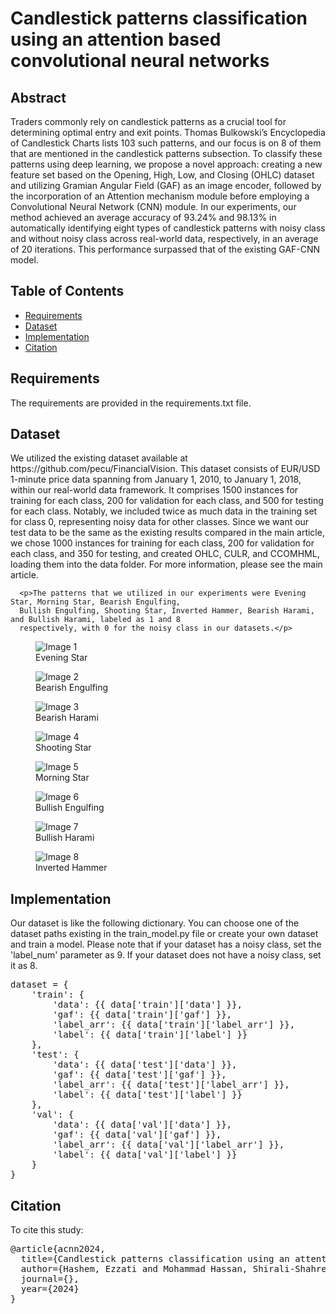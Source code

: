 <!DOCTYPE html>
<html lang="en">
<head>
  <meta charset="UTF-8">
</head>
<body>
  <h1>Candlestick patterns classification using an attention based convolutional neural networks</h1>
  <h2> Abstract</h2>
  <p>Traders commonly rely on candlestick patterns as a crucial tool for determining
optimal entry and exit points. Thomas Bulkowski’s Encyclopedia of Candlestick
Charts lists 103 such patterns, and our focus is on 8 of them that are mentioned
in the candlestick patterns subsection. To classify these patterns using deep
learning, we propose a novel approach: creating a new feature set based on
the Opening, High, Low, and Closing (OHLC) dataset and utilizing Gramian
Angular Field (GAF) as an image encoder, followed by the incorporation of an
Attention mechanism module before employing a Convolutional Neural Network
(CNN) module. In our experiments, our method achieved an average accuracy
of 93.24% and 98.13% in automatically identifying eight types of candlestick
patterns with noisy class and without noisy class across real-world data,
 respectively, in an average of 20 iterations. This performance surpassed that of the
existing GAF-CNN model.</p>
  
  <h2>Table of Contents</h2>
  <ul>
    <li><a href="#Requirements">Requirements</a></li>
    <li><a href="#Dataset">Dataset</a></li>
	<li><a href="#Implementation">Implementation</a></li>
	<li><a href="#Citation">Citation</a></li>
  </ul>
  
  <h2 id="Requirements">Requirements</h2>
  <p>The requirements are provided in the requirements.txt file.</p>
  
  <h2 id="Dataset">Dataset</h2>
   <p>We utilized the existing dataset available at https://github.com/pecu/FinancialVision.
      This dataset consists of EUR/USD 1-minute price data spanning from January 1, 2010, to January 1, 2018,
      within our real-world data framework. It comprises 1500 instances for training for each class, 200 for
      validation for each class, and 500 for testing for each class. Notably, we included twice as much data
      in the training set for class 0, representing noisy data for other classes. Since we want our test data
      to be the same as the existing results compared in the main article, we chose 1000 instances for training
      for each class, 200 for validation for each class, and 350 for testing, and created OHLC, CULR, and CCOMHML,
      loading them into the data folder. For more information, please see the main article.</p>
	  
	  <p>The patterns that we utilized in our experiments were Evening Star, Morning Star, Bearish Engulfing,
	  Bullish Engulfing, Shooting Star, Inverted Hammer, Bearish Harami, and Bullish Harami, labeled as 1 and 8
	  respectively, with 0 for the noisy class in our datasets.</p>
		
  <figure>
    <img src="images/estar.png" alt="Image 1">
    <figcaption>Evening Star</figcaption>
  </figure>
  <figure>
    <img src="images/beareng.png" alt="Image 2">
    <figcaption>Bearish Engulfing</figcaption>
  </figure>
  <figure>
    <img src="images/bearharami.png" alt="Image 3">
    <figcaption>Bearish Harami</figcaption>
  </figure>
  <figure>
    <img src="images/shootstar.png" alt="Image 4">
    <figcaption>Shooting Star</figcaption>
  </figure>
  <figure>
    <img src="images/mstar.png" alt="Image 5">
    <figcaption>Morning Star</figcaption>
  </figure>
  <figure>
    <img src="images/bulleng.png" alt="Image 6">
    <figcaption>Bullish Engulfing</figcaption>
  </figure>
  <figure>
    <img src="images/bullharami.png" alt="Image 7">
    <figcaption>Bullish Harami</figcaption>
  </figure>
  <figure>
    <img src="images/inverth.png" alt="Image 8">
    <figcaption>Inverted Hammer</figcaption>
  </figure>

	   
  <h2 id="Implementation">Implementation</h2>
  <p>
  Our dataset is like the following dictionary. You can choose one of the dataset paths existing in the train_model.py file or
  create your own dataset and train a model. Please note that if your dataset has a noisy class, set the 'label_num' parameter
  as 9. If your dataset does not have a noisy class, set it as 8.
  </p>
	<pre class="dict">
dataset = {
    'train': {
        'data': {{ data['train']['data'] }},
        'gaf': {{ data['train']['gaf'] }},
        'label_arr': {{ data['train']['label_arr'] }},
        'label': {{ data['train']['label'] }}
    },
    'test': {
        'data': {{ data['test']['data'] }},
        'gaf': {{ data['test']['gaf'] }},
        'label_arr': {{ data['test']['label_arr'] }},
        'label': {{ data['test']['label'] }}
    },
    'val': {
        'data': {{ data['val']['data'] }},
        'gaf': {{ data['val']['gaf'] }},
        'label_arr': {{ data['val']['label_arr'] }},
        'label': {{ data['val']['label'] }}
    }
}
</pre>

  <h2 id="Citation">Citation</h2> 
	To cite this study:
<pre>
@article{acnn2024,
  title={Candlestick patterns classification using an attention based convolutional neural networks},
  author={Hashem, Ezzati and Mohammad Hassan, Shirali-Shahreza and Erfan, Salavati},
  journal={},
  year={2024}
}
</pre>
  </body>
  </html>

